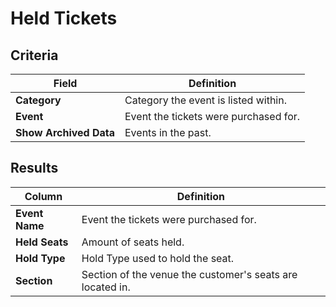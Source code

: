 # Held Tickets

## Criteria

| **Field** | **Definition** |
| --- | --- |
| **Category** | Category the event is listed within. |
| **Event** | Event the tickets were purchased for. |
| **Show Archived Data** | Events in the past. |

## Results

| **Column** | **Definition** |
| --- | --- |
| **Event Name** | Event the tickets were purchased for. |
| **Held Seats** | Amount of seats held. |
| **Hold Type** | Hold Type used to hold the seat. |
| **Section** | Section of the venue the customer's seats are located in. |

